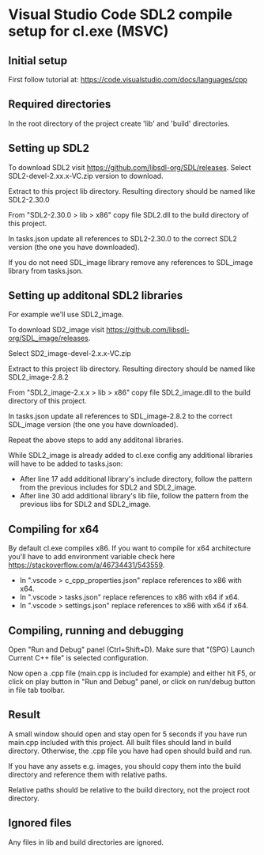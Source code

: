 # Visual Studio Code SDL2 compile setup for cl.exe (MSVC)

## Initial setup

First follow tutorial at: https://code.visualstudio.com/docs/languages/cpp

## Required directories

In the root directory of the project create 'lib' and 'build' directories.

## Setting up SDL2

To download SDL2 visit https://github.com/libsdl-org/SDL/releases.
Select SDL2-devel-2.xx.x-VC.zip version to download.

Extract to this project lib directory. Resulting directory should be named like SDL2-2.30.0

From "SDL2-2.30.0 > lib > x86" copy file SDL2.dll to the build directory of this project.

In tasks.json update all references to SDL2-2.30.0 to the correct SDL2 version (the one you have downloaded).

If you do not need SDL_image library remove any references to SDL_image library from tasks.json.

## Setting up additonal SDL2 libraries

For example we'll use SDL2_image.

To download SD2_image visit https://github.com/libsdl-org/SDL_image/releases.

Select SD2_image-devel-2.x.x-VC.zip

Extract to this project lib directory. Resulting directory should be named like SDL2_image-2.8.2

From "SDL2_image-2.x.x > lib > x86" copy file SDL2_image.dll to the build directory of this project.

In tasks.json update all references to SDL_image-2.8.2 to the correct SDL_image version (the one you have downloaded).

Repeat the above steps to add any additonal libraries.

While SDL2_image is already added to cl.exe config any additional libraries will have to be added to tasks.json:
* After line 17 add additional library's include directory, follow the pattern from the previous includes for SDL2 and SDL2_image.
* After line 30 add additional library's lib file, follow the pattern from the previous libs for SDL2 and SDL2_image.

## Compiling for x64
By default cl.exe compiles x86. If you want to compile for x64 architecture you'll have to add environment variable
check here https://stackoverflow.com/a/46734431/543559.

* In ".vscode > c_cpp_properties.json" replace references to x86 with x64.
* In ".vscode > tasks.json" replace references to x86 with x64 if x64.
* In ".vscode > settings.json" replace references to x86 with x64 if x64.

## Compiling, running and debugging
Open "Run and Debug" panel (Ctrl+Shift+D). Make sure that "(SPG) Launch Current C++ file" is selected configuration.

Now open a .cpp file (main.cpp is included for example) and either hit F5, or click on play button in "Run and Debug" panel, or click on run/debug button in file tab toolbar.

## Result

A small window should open and stay open for 5 seconds if you have run main.cpp included with this project.
All built files should land in build directory. Otherwise, the .cpp file you have had open should build and run.

If you have any assets e.g. images, you should copy them into the build directory and reference them with relative paths.

Relative paths should be relative to the build directory, not the project root directory.

## Ignored files

Any files in lib and build directories are ignored.